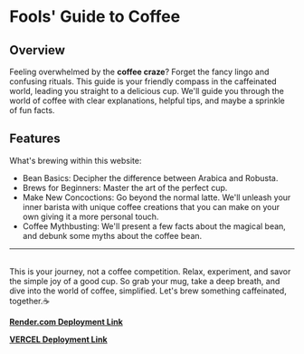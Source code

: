 # Fools' Guide to Coffee

## Overview

Feeling overwhelmed by the **coffee craze**? Forget the fancy lingo and confusing rituals. This guide is your friendly compass in the caffeinated world, leading you straight to a delicious cup. We'll guide you through the world of coffee with clear explanations, helpful tips, and maybe a sprinkle of fun facts.

## Features

What's brewing within this website:

- Bean Basics: Decipher the difference between Arabica and Robusta.
- Brews for Beginners: Master the art of the perfect cup.
- Make New Concoctions: Go beyond the normal latte. We'll unleash your inner barista with unique coffee creations that you can make on your own giving it a more personal touch.
- Coffee Mythbusting: We'll present a few facts about the magical bean, and debunk some myths about the coffee bean.

---
\
This is your journey, not a coffee competition. Relax, experiment, and savor the simple joy of a good cup. So grab your mug, take a deep breath, and dive into the world of coffee, simplified. Let's brew something caffeinated, together.☕


**[Render.com Deployment Link](https://s53-coffee-guide.onrender.com)**

**[VERCEL Deployment Link](https://asap-coffee-guide.vercel.app/)**
